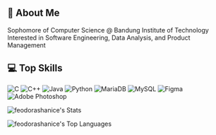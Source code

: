 ## 💫 About Me
Sophomore of Computer Science @ Bandung Institute of Technology<br>Interested in Software Engineering, Data Analysis, and Product Management


## 💻 Top Skills
![C](https://img.shields.io/badge/c-%2300599C.svg?style=for-the-badge&logo=c&logoColor=white) ![C++](https://img.shields.io/badge/c++-%2300599C.svg?style=for-the-badge&logo=c%2B%2B&logoColor=white) ![Java](https://img.shields.io/badge/java-%23ED8B00.svg?style=for-the-badge&logo=openjdk&logoColor=white) ![Python](https://img.shields.io/badge/python-3670A0?style=for-the-badge&logo=python&logoColor=ffdd54) ![MariaDB](https://img.shields.io/badge/MariaDB-003545?style=for-the-badge&logo=mariadb&logoColor=white) ![MySQL](https://img.shields.io/badge/mysql-4479A1.svg?style=for-the-badge&logo=mysql&logoColor=white) ![Figma](https://img.shields.io/badge/figma-%23F24E1E.svg?style=for-the-badge&logo=figma&logoColor=white) ![Adobe Photoshop](https://img.shields.io/badge/adobe%20photoshop-%2331A8FF.svg?style=for-the-badge&logo=adobe%20photoshop&logoColor=white)

![feodorashanice's Stats](https://github-readme-stats.vercel.app/api?username=feodorashanice&theme=nord&show_icons=true&hide_border=true&count_private=true)

![feodorashanice's Top Languages](https://github-readme-stats.vercel.app/api/top-langs/?username=feodorashanice&theme=nord&show_icons=true&hide_border=true&layout=compact)
